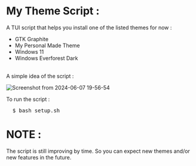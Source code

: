 # My Theme Script :
A TUI script that helps you install one of the listed themes for now :
*   GTK Graphite
*   My Personal Made Theme
*   Windows 11
*   Windows Everforest Dark
<br>
A simple idea of the script :

![Screenshot from 2024-06-07 19-56-54](https://github.com/MHJedli/theme_script/assets/53920740/f914fe81-aa92-4f38-a85d-fe990027a15d)

To run the script : 
<pre>
  $ bash setup.sh
</pre>

# NOTE :
The script is still improving by time. So you can expect new themes and/or new features in the future.

